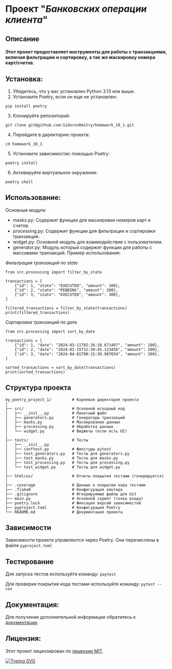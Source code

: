 # Проект "*Банковских операции клиента*"
 
## Описание
#### Этот проект предоставляет инструменты для работы с транзакциями, включая фильтрацию и сортировку, а так же маскировку номера карт/счетов.


## Установка:
1. Убедитесь, что у вас установлен Python 3.13 или выше.
2. Установите Poetry, если он еще не установлен:
```
pip install poetry
```
3. Клонируйте репозиторий:
```
git clone git@github.com:SidorovDmitry/homework_10_1.git
```
4. Перейдите в директорию проекта:
```
cd homework_10_1
```
5. Установите зависимостис помощью Poetry:
```
poetry install
```
6. Активируйте виртуальное окружение:
```
poetry shell
```

## Использование:

Основные модули
* masks.py: Содержит функции для маскировки номеров карт и счетов.
* processing.py: Содержит функции для фильтрации и сортировки транзакций.
* widget.py: Основной модуль для взаимодействия с пользователем.
* generator.py: Модуль
который содержит функции для работы с массивами транзакций.
Пример использования:

*Фильтрация транзакций по state*
```
from src.processing import filter_by_state

transactions = [
    {"id": 1, "state": "EXECUTED", "amount": 100},
    {"id": 2, "state": "PENDING", "amount": 200},
    {"id": 3, "state": "EXECUTED", "amount": 300},
]

filtered_transactions = filter_by_state(transactions)
print(filtered_transactions)
```
*Сортировка транзакций по дате*
```
from src.processing import sort_by_date

transactions = [
    {"id": 1, "date": "2024-03-11T02:26:18.671407", "amount": 100},
    {"id": 2, "date": "2024-02-15T12:30:45.123456", "amount": 200},
    {"id": 3, "date": "2024-04-01T08:15:30.987654", "amount": 300},
]

sorted_transactions = sort_by_date(transactions)
print(sorted_transactions)
```
## Структура проекта

```
my_poetry_project_1/         # Корневая директория проекта
│
├── src/                     # Основной исходный код
│   ├── __init__.py          # Пакетный файл
│   ├── generators.py        # Генераторы транзакций
│   ├── masks.py             # Маскирование данных
│   ├── processing.py        # Обработка данных
│   └── widget.py            # Виджеты (если есть UI)
│
├── tests/                   # Тесты
│   ├── __init__.py
│   ├── conftest.py          # Фикстуры pytest
│   ├── test_generators.py   # Тесты для generators.py
│   ├── test_masks.py        # Тесты для masks.py
│   ├── test_processing.py   # Тесты для processing.py
│   └── test_widget.py       # Тесты для widget.py
│
├── htmlcov/                 # Отчеты покрытия тестами (генерируется)
│
├── .coverage                # Данные о покрытии кода тестами
├── .flake8                  # Конфигурация линтера
├── .gitignore               # Игнорируемые файлы для Git
├── main.py                  # Основной скрипт (точка входа)
├── poetry.lock              # Фиксация версий зависимостей
├── pyproject.toml           # Конфигурация Poetry
└── README.md                # Документация проекта                      
```
## Зависимости
Зависимости проекта управляются через Poetry. Они перечислены в файле `pyproject.toml`

## Тестирование
Для запуска тестов используйте команду: `paytest`

Для проверки покрытия кода тестами используйте команду: `pytest --cov`

## Документация:
Для получения дополнительной информации обратитесь к [документации](docs/README.md).

## Лицензия:

Этот проект лицензирован по [лицензии MIT](LICENSE).

[![Typing SVG](https://readme-typing-svg.herokuapp.com?color=%2336BCF7&lines=Dmitrii+Sidorov)](https://git.io/typing-svg)

 